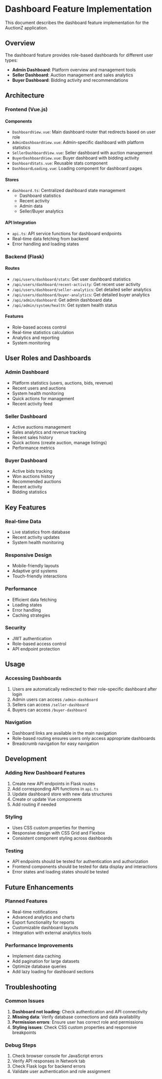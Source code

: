 # Dashboard Feature Implementation

This document describes the dashboard feature implementation for the AuctionZ application.

## Overview

The dashboard feature provides role-based dashboards for different user types:

- **Admin Dashboard**: Platform overview and management tools
- **Seller Dashboard**: Auction management and sales analytics
- **Buyer Dashboard**: Bidding activity and recommendations

## Architecture

### Frontend (Vue.js)

#### Components

- `DashboardView.vue`: Main dashboard router that redirects based on user role
- `AdminDashboardView.vue`: Admin-specific dashboard with platform statistics
- `SellerDashboardView.vue`: Seller dashboard with auction management
- `BuyerDashboardView.vue`: Buyer dashboard with bidding activity
- `DashboardStats.vue`: Reusable stats component
- `DashboardLoading.vue`: Loading component for dashboard pages

#### Stores

- `dashboard.ts`: Centralized dashboard state management
  - Dashboard statistics
  - Recent activity
  - Admin data
  - Seller/Buyer analytics

#### API Integration

- `api.ts`: API service functions for dashboard endpoints
- Real-time data fetching from backend
- Error handling and loading states

### Backend (Flask)

#### Routes

- `/api/users/dashboard/stats`: Get user dashboard statistics
- `/api/users/dashboard/recent-activity`: Get recent user activity
- `/api/users/dashboard/seller-analytics`: Get detailed seller analytics
- `/api/users/dashboard/buyer-analytics`: Get detailed buyer analytics
- `/api/admin/dashboard`: Get admin dashboard data
- `/api/admin/system/health`: Get system health status

#### Features

- Role-based access control
- Real-time statistics calculation
- Analytics and reporting
- System monitoring

## User Roles and Dashboards

### Admin Dashboard

- Platform statistics (users, auctions, bids, revenue)
- Recent users and auctions
- System health monitoring
- Quick actions for management
- Recent activity feed

### Seller Dashboard

- Active auctions management
- Sales analytics and revenue tracking
- Recent sales history
- Quick actions (create auction, manage listings)
- Performance metrics

### Buyer Dashboard

- Active bids tracking
- Won auctions history
- Recommended auctions
- Recent activity
- Bidding statistics

## Key Features

### Real-time Data

- Live statistics from database
- Recent activity updates
- System health monitoring

### Responsive Design

- Mobile-friendly layouts
- Adaptive grid systems
- Touch-friendly interactions

### Performance

- Efficient data fetching
- Loading states
- Error handling
- Caching strategies

### Security

- JWT authentication
- Role-based access control
- API endpoint protection

## Usage

### Accessing Dashboards

1. Users are automatically redirected to their role-specific dashboard after login
2. Admin users can access `/admin-dashboard`
3. Sellers can access `/seller-dashboard`
4. Buyers can access `/buyer-dashboard`

### Navigation

- Dashboard links are available in the main navigation
- Role-based routing ensures users only access appropriate dashboards
- Breadcrumb navigation for easy navigation

## Development

### Adding New Dashboard Features

1. Create new API endpoints in Flask routes
2. Add corresponding API functions in `api.ts`
3. Update dashboard store with new data structures
4. Create or update Vue components
5. Add routing if needed

### Styling

- Uses CSS custom properties for theming
- Responsive design with CSS Grid and Flexbox
- Consistent component styling across dashboards

### Testing

- API endpoints should be tested for authentication and authorization
- Frontend components should be tested for data display and interactions
- Error states and loading states should be tested

## Future Enhancements

### Planned Features

- Real-time notifications
- Advanced analytics and charts
- Export functionality for reports
- Customizable dashboard layouts
- Integration with external analytics tools

### Performance Improvements

- Implement data caching
- Add pagination for large datasets
- Optimize database queries
- Add lazy loading for dashboard sections

## Troubleshooting

### Common Issues

1. **Dashboard not loading**: Check authentication and API connectivity
2. **Missing data**: Verify database connections and data availability
3. **Permission errors**: Ensure user has correct role and permissions
4. **Styling issues**: Check CSS custom properties and responsive breakpoints

### Debug Steps

1. Check browser console for JavaScript errors
2. Verify API responses in Network tab
3. Check Flask logs for backend errors
4. Validate user authentication and role assignment
